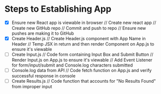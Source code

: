 # Steps to Establishing App

- [x] Ensure new React app is viewable in browser
      // Create new react app
      // Create new GitHub repo
      // Commit and push to repo
      // Ensure new pushes are making it to GitHub
- [x] Create Header.js
      // Create Header.js component with App Name in Header
      // Temp JSX in return and then render Component on App.js to ensure it's viewable
- [ ] Create Input.js
      // Code form containing Input Box and Submit Button
      // Render Input.js on App.js to ensure it's viewable
      // Add Event Listener for form/input/submit and Console.log characters submitted
- [ ] Console.log data from API
      // Code fetch function on App.js and verify successful response in console
- [ ] Create Results.js
      // Code function that accounts for "No Results Found" from improper input
